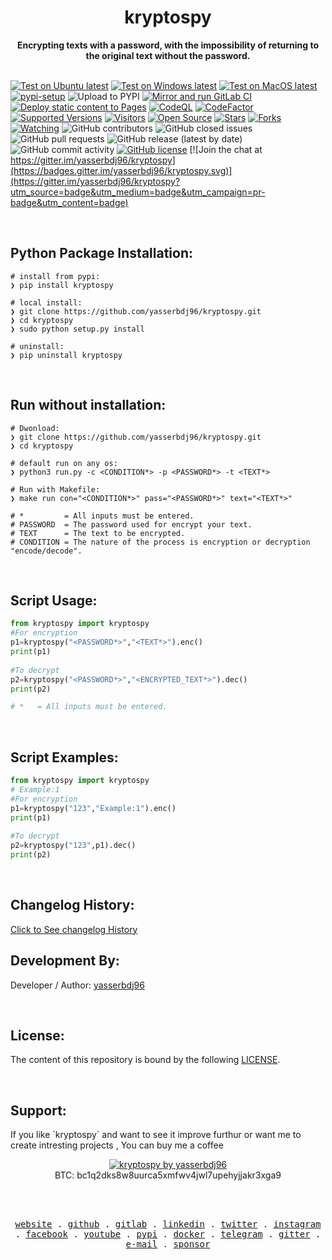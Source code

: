 <div align="center">
  <h1>kryptospy</h1>
  <strong>Encrypting texts with a password, with the impossibility of returning to the original text without the password.</strong>
  <br><br>
</div>

[![Test on Ubuntu latest](https://github.com/yasserbdj96/kryptospy/actions/workflows/python-app-on-linux.yml/badge.svg)](https://github.com/yasserbdj96/kryptospy/actions/workflows/python-app-on-linux.yml)
[![Test on Windows latest](https://github.com/yasserbdj96/kryptospy/actions/workflows/python-app-on-win.yml/badge.svg)](https://github.com/yasserbdj96/kryptospy/actions/workflows/python-app-on-win.yml)
[![Test on MacOS latest](https://github.com/yasserbdj96/kryptospy/actions/workflows/python-app-on-mac.yml/badge.svg)](https://github.com/yasserbdj96/kryptospy/actions/workflows/python-app-on-mac.yml)
[![pypi-setup](https://github.com/yasserbdj96/kryptospy/actions/workflows/pypi-setup.yml/badge.svg)](https://github.com/yasserbdj96/kryptospy/actions/workflows/pypi-setup.yml)
![Upload to PYPI](https://github.com/yasserbdj96/kryptospy/actions/workflows/pipup.yml/badge.svg)
[![Mirror and run GitLab CI](https://github.com/yasserbdj96/kryptospy/actions/workflows/push-gitLab.yml/badge.svg)](https://github.com/yasserbdj96/kryptospy/actions/workflows/push-gitLab.yml)
[![Deploy static content to Pages](https://github.com/yasserbdj96/kryptospy/actions/workflows/pages.yml/badge.svg)](https://github.com/yasserbdj96/kryptospy/actions/workflows/pages.yml)
[![CodeQL](https://github.com/yasserbdj96/kryptospy/actions/workflows/codeql-analysis.yml/badge.svg)](https://github.com/yasserbdj96/kryptospy/actions/workflows/codeql-analysis.yml)
[![CodeFactor](https://www.codefactor.io/repository/github/yasserbdj96/kryptospy/badge)](https://www.codefactor.io/repository/github/yasserbdj96/kryptospy)
[![Supported Versions](https://img.shields.io/pypi/pyversions/kryptospy.svg)](https://pypi.org/project/kryptospy) 
[![Visitors](https://visitor-badge.laobi.icu/badge?page_id=yasserbdj96.kryptospy&format=true)](https://github.com/yasserbdj96/kryptospy)
[![Open Source](https://img.shields.io/badge/Open%20Source-%E2%99%A5-red)](https://github.com/yasserbdj96/kryptospy)
[![Stars](https://img.shields.io/github/stars/yasserbdj96/kryptospy?color=red)](https://github.com/yasserbdj96/kryptospy)
[![Forks](https://img.shields.io/github/forks/yasserbdj96/kryptospy?color=red)](https://github.com/yasserbdj96/kryptospy)
[![Watching](https://img.shields.io/github/watchers/yasserbdj96/kryptospy?label=Watchers&color=red&style=flat-square)](https://github.com/yasserbdj96/kryptospy)
![GitHub contributors](https://img.shields.io/github/contributors/yasserbdj96/kryptospy)
![GitHub closed issues](https://img.shields.io/github/issues-closed/yasserbdj96/kryptospy)
![GitHub pull requests](https://img.shields.io/github/issues-pr-raw/yasserbdj96/kryptospy)
![GitHub release (latest by date)](https://img.shields.io/github/v/release/yasserbdj96/kryptospy)
![GitHub commit activity](https://img.shields.io/github/commit-activity/m/yasserbdj96/kryptospy)
[![GitHub license](https://img.shields.io/github/license/yasserbdj96/kryptospy)](https://github.com/yasserbdj96/kryptospy)
[![Join the chat at https://gitter.im/yasserbdj96/kryptospy](https://badges.gitter.im/yasserbdj96/kryptospy.svg)](https://gitter.im/yasserbdj96/kryptospy?utm_source=badge&utm_medium=badge&utm_campaign=pr-badge&utm_content=badge)

<br>
<h2>Python Package Installation:</h2>

```
# install from pypi:
❯ pip install kryptospy

# local install:
❯ git clone https://github.com/yasserbdj96/kryptospy.git
❯ cd kryptospy
❯ sudo python setup.py install

# uninstall:
❯ pip uninstall kryptospy
```

<br>
<h2>Run without installation:</h2>

```
# Dwonload:
❯ git clone https://github.com/yasserbdj96/kryptospy.git
❯ cd kryptospy

# default run on any os:
❯ python3 run.py -c <CONDITION*> -p <PASSWORD*> -t <TEXT*>

# Run with Makefile:
❯ make run con="<CONDITION*>" pass="<PASSWORD*>" text="<TEXT*>"

# *         = All inputs must be entered.
# PASSWORD  = The password used for encrypt your text.
# TEXT      = The text to be encrypted.
# CONDITION = The nature of the process is encryption or decryption "encode/decode".
```

<br>
<h2>Script Usage:</h2>

```python
from kryptospy import kryptospy
#For encryption
p1=kryptospy("<PASSWORD*>","<TEXT*>").enc()
print(p1)
    
#To decrypt
p2=kryptospy("<PASSWORD*>","<ENCRYPTED_TEXT*>").dec()
print(p2)

# *   = All inputs must be entered.

```

<br>
<h2>Script Examples:</h2>

```python
from kryptospy import kryptospy
# Example:1
#For encryption
p1=kryptospy("123","Example:1").enc()
print(p1)
    
#To decrypt
p2=kryptospy("123",p1).dec()
print(p2)

```

<br>
<h2>Changelog History:</h2>
<a href="https://raw.githubusercontent.com/yasserbdj96/kryptospy/main/CHANGELOG">Click to See changelog History</a>


<br>
<h2>Development By:</h2>

Developer / Author: [yasserbdj96](https://github.com/yasserbdj96)

<br>
<h2>License:</h2>
<p>The content of this repository is bound by the following <a href="https://raw.githubusercontent.com/yasserbdj96/kryptospy/main/LICENSE">LICENSE</a>.</p>

<br>
<h2>Support:</h2>
<p>If you like `kryptospy` and want to see it improve furthur or want me to create intresting projects , You can buy me a coffee </p>
<div align="center">
    <a href="https://ko-fi.com/yasserbdj96">
        <img src="https://ko-fi.com/img/githubbutton_sm.svg" alt="kryptospy by yasserbdj96">
    </a><br>
    BTC: bc1q2dks8w8uurca5xmfwv4jwl7upehyjjakr3xga9<br>
</div>

<br><br>

<p align="center">
  <samp>
    <a href="https://yasserbdj96.github.io/">website</a> .
    <a href="https://github.com/yasserbdj96">github</a> .
    <a href="https://gitlab.com/yasserbdj96">gitlab</a> .
    <a href="https://www.linkedin.com/in/yasserbdj96">linkedin</a> .
    <a href="https://twitter.com/yasserbdj96">twitter</a> .
    <a href="https://instagram.com/yasserbdj96">instagram</a> .
    <a href="https://www.facebook.com/yasserbdj96">facebook</a> .
    <a href="https://www.youtube.com/@yasserbdj96">youtube</a> .
    <a href="https://pypi.org/user/yasserbdj96">pypi</a> .
    <a href="https://hub.docker.com/u/yasserbdj96">docker</a> .
    <a href="https://t.me/yasserbdj96">telegram</a> .
    <a href="https://gitter.im/yasserbdj96/yasserbdj96">gitter</a> .
    <a href="mailto:yasser.bdj96@gmail.com">e-mail</a> .
    <a href="https://ko-fi.com/yasserbdj96">sponsor</a>
  </samp>
</p>
